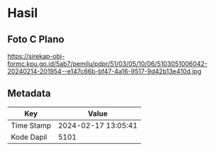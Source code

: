 # Hasil

## Foto C Plano

https://sirekap-obj-formc.kpu.go.id/5ab7/pemilu/pdpr/51/03/05/10/06/5103051006042-20240214-201954--e147c66b-bf47-4a16-9517-9d42b13e410d.jpg


## Metadata

| Key        | Value               |
| ---------- | ------------------- |
| Time Stamp | 2024-02-17 13:05:41 |
| Kode Dapil | 5101                |



